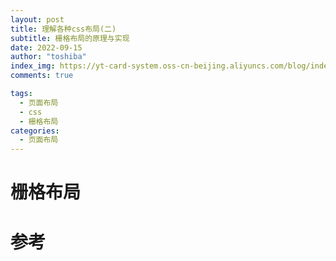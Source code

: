 ```yaml
---
layout: post
title: 理解各种css布局(二)
subtitle: 栅格布局的原理与实现
date: 2022-09-15
author: "toshiba"
index_img: https://yt-card-system.oss-cn-beijing.aliyuncs.com/blog/index_img/layout.jpeg
comments: true

tags:
  - 页面布局
  - css
  - 栅格布局
categories:
  - 页面布局
---
```


# 栅格布局

# 参考

[^1]: [CSS 之圣杯布局与双飞翼布局](https://juejin.cn/post/6973562604581027853)
